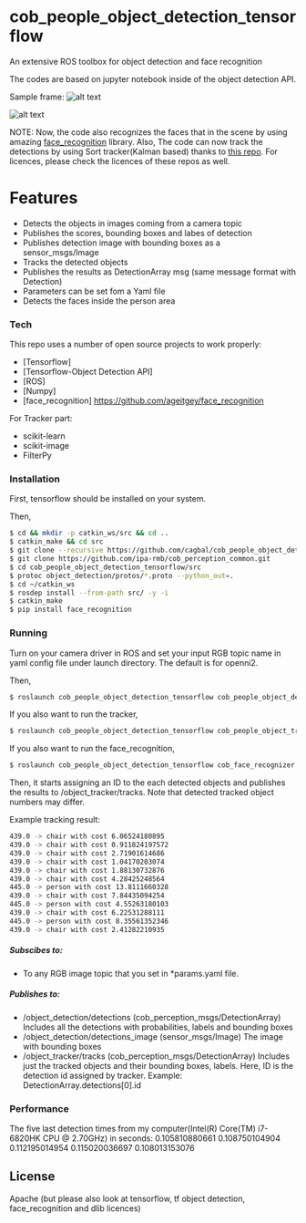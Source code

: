 # cob_people_object_detection_tensorflow

An extensive ROS toolbox for object detection and face recognition

The codes are based on jupyter notebook inside of the object detection API.

Sample frame:
![alt text](https://github.com/cagbal/ros_people_object_detection_tensorflow/blob/master/images/objects.gif?raw=true)

![alt text](https://github.com/cagbal/ros_people_object_detection_tensorflow/blob/master/images/people.gif?raw=true)



NOTE: Now, the code also recognizes the faces that in the scene by using amazing [face_recognition](https://github.com/ageitgey/face_recognition) library. Also, The code can now track the detections by using Sort tracker(Kalman based) thanks to [this repo](https://github.com/ZidanMusk/experimenting-with-sort). For licences, please check the licences of these repos as well. 



# Features

  - Detects the objects in images coming from a camera topic  
  - Publishes the scores, bounding boxes and labes of detection
  - Publishes detection image with bounding boxes as a sensor_msgs/Image
  - Tracks the detected objects
  - Publishes the results as DetectionArray msg (same message format with Detection)
  - Parameters can be set fom a Yaml file
  - Detects the faces inside the person area

### Tech

This repo uses a number of open source projects to work properly:

* [Tensorflow]
* [Tensorflow-Object Detection API]
* [ROS]
* [Numpy]
* [face_recognition] https://github.com/ageitgey/face_recognition

For Tracker part:
* scikit-learn
* scikit-image
* FilterPy

### Installation

First, tensorflow should be installed on your system.

Then,
```sh
$ cd && mkdir -p catkin_ws/src && cd ..
$ catkin_make && cd src
$ git clone --recursive https://github.com/cagbal/cob_people_object_detection_tensorflow.git
$ git clone https://github.com/ipa-rmb/cob_perception_common.git
$ cd cob_people_object_detection_tensorflow/src
$ protoc object_detection/protos/*.proto --python_out=.
$ cd ~/catkin_ws
$ rosdep install --from-path src/ -y -i
$ catkin_make
$ pip install face_recognition 
```

### Running

Turn on your camera driver in ROS and set your input RGB topic name in yaml config file under launch directory. The default is for openni2.

Then,

```sh
$ roslaunch cob_people_object_detection_tensorflow cob_people_object_detection_tensorflow.launch
```

If you also want to run the tracker,

```sh
$ roslaunch cob_people_object_detection_tensorflow cob_people_object_tracker.launch
```

If you also want to run the face_recognition,

```sh
$ roslaunch cob_people_object_detection_tensorflow cob_face_recognizer.launch
```

Then, it starts assigning an ID to the each detected objects and publishes the results to /object_tracker/tracks. Note that detected tracked object numbers may differ.


Example tracking result:
```sh
439.0 -> chair with cost 6.06524180895
439.0 -> chair with cost 0.911824197572
439.0 -> chair with cost 2.71901614686
439.0 -> chair with cost 1.04170203074
439.0 -> chair with cost 1.88130732876
439.0 -> chair with cost 4.28425248564
445.0 -> person with cost 13.8111660328
439.0 -> chair with cost 7.84435094254
445.0 -> person with cost 4.55263180103
439.0 -> chair with cost 6.22531288111
445.0 -> person with cost 8.35561352346
439.0 -> chair with cost 2.41282210935
```

##### Subscibes to:
- To any RGB image topic that you set in *params.yaml file.

##### Publishes to:
- /object_detection/detections (cob_perception_msgs/DetectionArray) Includes all the detections with probabilities, labels and bounding boxes
- /object_detection/detections_image (sensor_msgs/Image) The image with bounding boxes
- /object_tracker/tracks (cob_perception_msgs/DetectionArray) Includes just the tracked objects and their bounding boxes, labels. Here, ID is the detection id assigned by tracker. Example: DetectionArray.detections[0].id

### Performance
The five last detection times from my computer(Intel(R) Core(TM) i7-6820HK CPU @ 2.70GHz) in seconds:
0.105810880661
0.108750104904
0.112195014954
0.115020036697
0.108013153076

License
----

Apache (but please also look at tensorflow, tf object detection, face_recognition and dlib licences)

